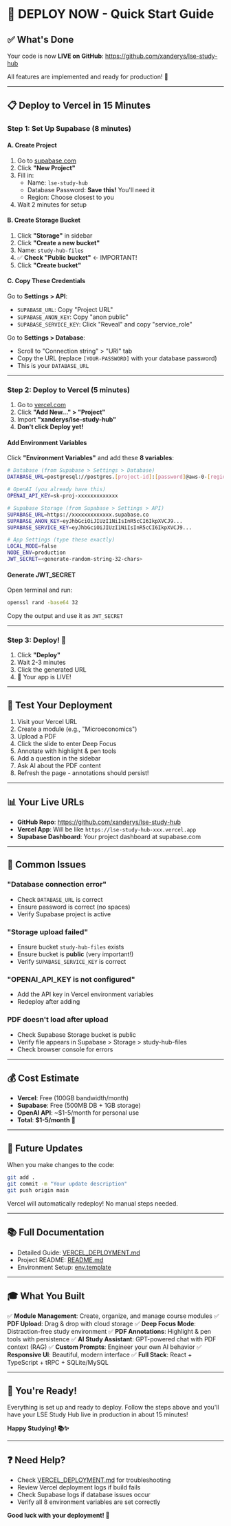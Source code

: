 # 🚀 DEPLOY NOW - Quick Start Guide

## ✅ What's Done

Your code is now **LIVE on GitHub**: https://github.com/xanderys/lse-study-hub

All features are implemented and ready for production! 🎉

---

## 📋 Deploy to Vercel in 15 Minutes

### Step 1: Set Up Supabase (8 minutes)

#### A. Create Project
1. Go to [supabase.com](https://supabase.com)
2. Click **"New Project"**
3. Fill in:
   - Name: `lse-study-hub`
   - Database Password: **Save this!** You'll need it
   - Region: Choose closest to you
4. Wait 2 minutes for setup

#### B. Create Storage Bucket
1. Click **"Storage"** in sidebar
2. Click **"Create a new bucket"**
3. Name: `study-hub-files`
4. ✅ **Check "Public bucket"** ← IMPORTANT!
5. Click **"Create bucket"**

#### C. Copy These Credentials
Go to **Settings > API**:
- `SUPABASE_URL`: Copy "Project URL"
- `SUPABASE_ANON_KEY`: Copy "anon public"
- `SUPABASE_SERVICE_KEY`: Click "Reveal" and copy "service_role"

Go to **Settings > Database**:
- Scroll to "Connection string" > "URI" tab
- Copy the URL (replace `[YOUR-PASSWORD]` with your database password)
- This is your `DATABASE_URL`

---

### Step 2: Deploy to Vercel (5 minutes)

1. Go to [vercel.com](https://vercel.com)
2. Click **"Add New..." > "Project"**
3. Import **"xanderys/lse-study-hub"**
4. **Don't click Deploy yet!**

#### Add Environment Variables

Click **"Environment Variables"** and add these **8 variables**:

```bash
# Database (from Supabase > Settings > Database)
DATABASE_URL=postgresql://postgres.[project-id]:[password]@aws-0-[region].pooler.supabase.com:6543/postgres

# OpenAI (you already have this)
OPENAI_API_KEY=sk-proj-xxxxxxxxxxxxx

# Supabase Storage (from Supabase > Settings > API)
SUPABASE_URL=https://xxxxxxxxxxxxx.supabase.co
SUPABASE_ANON_KEY=eyJhbGciOiJIUzI1NiIsInR5cCI6IkpXVCJ9...
SUPABASE_SERVICE_KEY=eyJhbGciOiJIUzI1NiIsInR5cCI6IkpXVCJ9...

# App Settings (type these exactly)
LOCAL_MODE=false
NODE_ENV=production
JWT_SECRET=<generate-random-string-32-chars>
```

#### Generate JWT_SECRET
Open terminal and run:
```bash
openssl rand -base64 32
```
Copy the output and use it as `JWT_SECRET`

---

### Step 3: Deploy! 🚀

1. Click **"Deploy"**
2. Wait 2-3 minutes
3. Click the generated URL
4. 🎉 Your app is LIVE!

---

## 🧪 Test Your Deployment

1. Visit your Vercel URL
2. Create a module (e.g., "Microeconomics")
3. Upload a PDF
4. Click the slide to enter Deep Focus
5. Annotate with highlight & pen tools
6. Add a question in the sidebar
7. Ask AI about the PDF content
8. Refresh the page - annotations should persist!

---

## 📊 Your Live URLs

- **GitHub Repo**: https://github.com/xanderys/lse-study-hub
- **Vercel App**: Will be like `https://lse-study-hub-xxx.vercel.app`
- **Supabase Dashboard**: Your project dashboard at supabase.com

---

## 🐛 Common Issues

### "Database connection error"
- Check `DATABASE_URL` is correct
- Ensure password is correct (no spaces)
- Verify Supabase project is active

### "Storage upload failed"
- Ensure bucket `study-hub-files` exists
- Ensure bucket is **public** (very important!)
- Verify `SUPABASE_SERVICE_KEY` is correct

### "OPENAI_API_KEY is not configured"
- Add the API key in Vercel environment variables
- Redeploy after adding

### PDF doesn't load after upload
- Check Supabase Storage bucket is public
- Verify file appears in Supabase > Storage > study-hub-files
- Check browser console for errors

---

## 💰 Cost Estimate

- **Vercel**: Free (100GB bandwidth/month)
- **Supabase**: Free (500MB DB + 1GB storage)
- **OpenAI API**: ~$1-5/month for personal use
- **Total**: **$1-5/month** 🎉

---

## 🔄 Future Updates

When you make changes to the code:

```bash
git add .
git commit -m "Your update description"
git push origin main
```

Vercel will automatically redeploy! No manual steps needed.

---

## 📚 Full Documentation

- Detailed Guide: [VERCEL_DEPLOYMENT.md](./VERCEL_DEPLOYMENT.md)
- Project README: [README.md](./README.md)
- Environment Setup: [env.template](./env.template)

---

## 🎓 What You Built

✅ **Module Management**: Create, organize, and manage course modules
✅ **PDF Upload**: Drag & drop with cloud storage
✅ **Deep Focus Mode**: Distraction-free study environment
✅ **PDF Annotations**: Highlight & pen tools with persistence
✅ **AI Study Assistant**: GPT-powered chat with PDF context (RAG)
✅ **Custom Prompts**: Engineer your own AI behavior
✅ **Responsive UI**: Beautiful, modern interface
✅ **Full Stack**: React + TypeScript + tRPC + SQLite/MySQL

---

## 🎉 You're Ready!

Everything is set up and ready to deploy. Follow the steps above and you'll have your LSE Study Hub live in production in about 15 minutes!

**Happy Studying! 📚✨**

---

## ❓ Need Help?

- Check [VERCEL_DEPLOYMENT.md](./VERCEL_DEPLOYMENT.md) for troubleshooting
- Review Vercel deployment logs if build fails
- Check Supabase logs if database issues occur
- Verify all 8 environment variables are set correctly

**Good luck with your deployment! 🚀**

